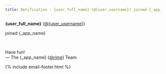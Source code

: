 ```yaml
---
title: Notification - {user_full_name} (@{user_username}) joined {_app_name}
---
```


<p>
<strong>{user_full_name}</strong> (<a href="{_app_base_url}/@{user_username}">@{user_username}</a>)

joined {_app_name}
</p>

<br>

<p>
Have fun!<br>
&mdash; The {_app_name} (<a href="{_app_base_url}/@rime">@rime</a>) Team
</p>

{% include email-footer.html %}